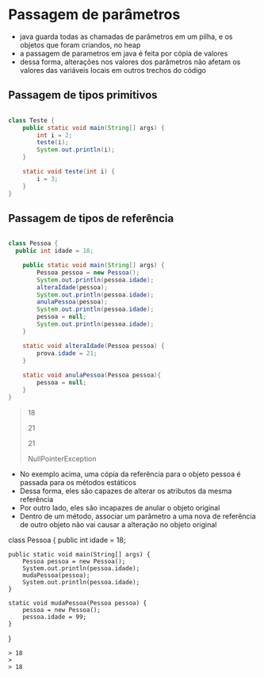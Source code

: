# Passagem de parâmetros

* java guarda todas as chamadas de parâmetros em um pilha, e os objetos que foram criandos, no heap
* a passagem de parametros em java é feita por cópia de valores
* dessa forma, alterações nos valores dos parâmetros não afetam os valores das variáveis locais em outros trechos do código

## Passagem de tipos primitivos

```java

class Teste {
    public static void main(String[] args) {
        int i = 2;
        teste(i);
        System.out.println(i); 
    }

    static void teste(int i) {
        i = 3;
    }
}
```

## Passagem de tipos de referência

```java

class Pessoa {
  public int idade = 18;

    public static void main(String[] args) {
        Pessoa pessoa = new Pessoa();
        System.out.println(pessoa.idade);
        alteraIdade(pessoa);
        System.out.println(pessoa.idade);
        anulaPessoa(pessoa);
        System.out.println(pessoa.idade);
        pessoa = null;
        System.out.println(pessoa.idade);
    }

    static void alteraIdade(Pessoa pessoa) {
        prova.idade = 21;
    }
    
    static void anulaPessoa(Pessoa pessoa){
        pessoa = null;
    }
}
```
> 18
>
> 21
> 
> 21
>
> NullPointerException

* No exemplo acima, uma cópia da referência para o objeto pessoa é passada para os métodos estáticos
* Dessa forma, eles são capazes de alterar os atributos da mesma referência
* Por outro lado, eles são incapazes de anular o objeto original
* Dentro de um método, associar um parâmetro a uma nova de referência de outro objeto não vai causar a alteração no objeto original

class Pessoa {
  public int idade = 18;

    public static void main(String[] args) {
        Pessoa pessoa = new Pessoa();
        System.out.println(pessoa.idade);
        mudaPessoa(pessoa);
        System.out.println(pessoa.idade);
    }

    static void mudaPessoa(Pessoa pessoa) {
        pessoa = new Pessoa();
        pessoa.idade = 99;
    }
}
```
> 18
>
> 18

